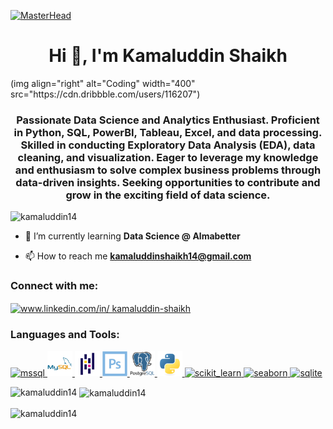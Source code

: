 [![MasterHead](https://1.bp.blogspot.com/-7A4WynwLsM)](https://rishavchanda.io
)
<h1 align="center">Hi 👋, I'm Kamaluddin Shaikh</h1>
(img align="right" alt="Coding" width="400" src="https://cdn.dribbble.com/users/116207")

<h3 align="center">Passionate Data Science and Analytics Enthusiast. Proficient in Python, SQL, PowerBI, Tableau, Excel, and data processing. Skilled in conducting Exploratory Data Analysis (EDA), data cleaning, and visualization. Eager to leverage my knowledge and enthusiasm to solve complex business problems through data-driven insights. Seeking opportunities to contribute and grow in the exciting field of data science.</h3>

<p align="left"> <img src="https://komarev.com/ghpvc/?username=kamaluddin14&label=Profile%20views&color=0e75b6&style=flat" alt="kamaluddin14" /> </p>

- 🌱 I’m currently learning **Data Science @ Almabetter**

- 📫 How to reach me **kamaluddinshaikh14@gmail.com**

<h3 align="left">Connect with me:</h3>
<p align="left">
<a href="https://linkedin.com/in/www.linkedin.com/in/ kamaluddin-shaikh" target="blank"><img align="center" src="https://raw.githubusercontent.com/rahuldkjain/github-profile-readme-generator/master/src/images/icons/Social/linked-in-alt.svg" alt="www.linkedin.com/in/ kamaluddin-shaikh" height="30" width="40" /></a>
</p>

<h3 align="left">Languages and Tools:</h3>
<p align="left"> <a href="https://www.microsoft.com/en-us/sql-server" target="_blank" rel="noreferrer"> <img src="https://www.svgrepo.com/show/303229/microsoft-sql-server-logo.svg" alt="mssql" width="40" height="40"/> </a> <a href="https://www.mysql.com/" target="_blank" rel="noreferrer"> <img src="https://raw.githubusercontent.com/devicons/devicon/master/icons/mysql/mysql-original-wordmark.svg" alt="mysql" width="40" height="40"/> </a> <a href="https://pandas.pydata.org/" target="_blank" rel="noreferrer"> <img src="https://raw.githubusercontent.com/devicons/devicon/2ae2a900d2f041da66e950e4d48052658d850630/icons/pandas/pandas-original.svg" alt="pandas" width="40" height="40"/> </a> <a href="https://www.photoshop.com/en" target="_blank" rel="noreferrer"> <img src="https://raw.githubusercontent.com/devicons/devicon/master/icons/photoshop/photoshop-line.svg" alt="photoshop" width="40" height="40"/> </a> <a href="https://www.postgresql.org" target="_blank" rel="noreferrer"> <img src="https://raw.githubusercontent.com/devicons/devicon/master/icons/postgresql/postgresql-original-wordmark.svg" alt="postgresql" width="40" height="40"/> </a> <a href="https://www.python.org" target="_blank" rel="noreferrer"> <img src="https://raw.githubusercontent.com/devicons/devicon/master/icons/python/python-original.svg" alt="python" width="40" height="40"/> </a> <a href="https://scikit-learn.org/" target="_blank" rel="noreferrer"> <img src="https://upload.wikimedia.org/wikipedia/commons/0/05/Scikit_learn_logo_small.svg" alt="scikit_learn" width="40" height="40"/> </a> <a href="https://seaborn.pydata.org/" target="_blank" rel="noreferrer"> <img src="https://seaborn.pydata.org/_images/logo-mark-lightbg.svg" alt="seaborn" width="40" height="40"/> </a> <a href="https://www.sqlite.org/" target="_blank" rel="noreferrer"> <img src="https://www.vectorlogo.zone/logos/sqlite/sqlite-icon.svg" alt="sqlite" width="40" height="40"/> </a> </p>

<p><img align="left" src="https://github-readme-stats.vercel.app/api/top-langs?username=kamaluddin14&show_icons=true&locale=en&layout=compact" alt="kamaluddin14" /></p>

<p>&nbsp;<img align="center" src="https://github-readme-stats.vercel.app/api?username=kamaluddin14&show_icons=true&locale=en" alt="kamaluddin14" /></p>

<p><img align="center" src="https://github-readme-streak-stats.herokuapp.com/?user=kamaluddin14&" alt="kamaluddin14" /></p>

